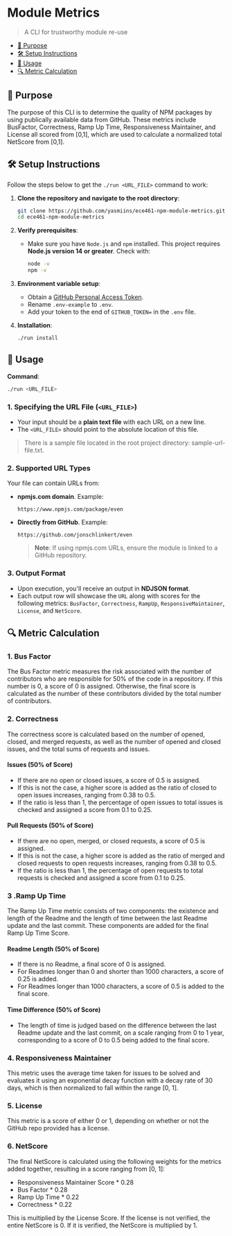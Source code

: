 # Module Metrics

> A CLI for trustworthy module re-use

<!-- toc -->
- [🎯 Purpose](#-purpose)
- [🛠 Setup Instructions](#-setup-instructions)
- [📖 Usage](#-usage)
- [🔍 Metric Calculation](#-metric-calculation)
<!-- tocstop -->

## 🎯 Purpose
The purpose of this CLI is to determine the quality of NPM packages by using publically available data from GitHub. These metrics include BusFactor, Correctness, Ramp Up Time, Responsiveness Maintainer, and License all scored from [0,1], which are used to calculate a normalized total NetScore from [0,1].

## 🛠 Setup Instructions
Follow the steps below to get the `./run <URL_FILE>` command to work:

1. **Clone the repository and navigate to the root directory**:
    ```bash
    git clone https://github.com/yasmiins/ece461-npm-module-metrics.git
    cd ece461-npm-module-metrics
    ```

2. **Verify prerequisites**:
    - Make sure you have `Node.js` and `npm` installed. This project requires **Node.js version 14 or greater**. Check with:
        ```bash
        node -v
        npm -v
        ```

3. **Environment variable setup**:
    - Obtain a [GitHub Personal Access Token](https://docs.github.com/en/authentication/keeping-your-account-and-data-secure/managing-your-personal-access-tokens#creating-a-personal-access-token-classic).
    - Rename `.env-example` to `.env`.
    - Add your token to the end of `GITHUB_TOKEN=` in the `.env` file.

4. **Installation**:
    ```bash
    ./run install
    ```
## 🚀 Usage

**Command**:

```bash
./run <URL_FILE>
```

### 1. Specifying the URL File (`<URL_FILE>`)

- Your input should be a **plain text file** with each URL on a new line.
- The `<URL_FILE>` should point to the absolute location of this file.
> There is a sample file located in the root project directory: sample-url-file.txt. 
### 2. Supported URL Types

Your file can contain URLs from:

- **npmjs.com domain**. Example:
    ```
    https://www.npmjs.com/package/even
    ```
- **Directly from GitHub**. Example:
    ```plaintext
    https://github.com/jonschlinkert/even
    ```

    > **Note**: If using npmjs.com URLs, ensure the module is linked to a GitHub repository.

### 3. Output Format

- Upon execution, you'll receive an output in **NDJSON format**.
- Each output row will showcase the `URL` along with scores for the following metrics: `BusFactor`, `Correctness`, `RampUp`, `ResponsiveMaintainer`, `License`, and `NetScore`.


## 🔍 Metric Calculation

### 1. Bus Factor
The Bus Factor metric measures the risk associated with the number of contributors who are responsible for 50% of the code in a repository. If this number is 0, a score of 0 is assigned. Otherwise, the final score is calculated as the number of these contributors divided by the total number of contributors.

### 2. Correctness
The correctness score is calculated based on the number of opened, closed, and merged requests, as well as the number of opened and closed issues, and the total sums of requests and issues.

#### Issues (50% of Score)
- If there are no open or closed issues, a score of 0.5 is assigned.
- If this is not the case, a higher score is added as the ratio of closed to open issues increases, ranging from 0.38 to 0.5.
- If the ratio is less than 1, the percentage of open issues to total issues is checked and assigned a score from 0.1 to 0.25.

#### Pull Requests (50% of Score)
- If there are no open, merged, or closed requests, a score of 0.5 is assigned.
- If this is not the case, a higher score is added as the ratio of merged and closed requests to open requests increases, ranging from 0.38 to 0.5.
- If the ratio is less than 1, the percentage of open requests to total requests is checked and assigned a score from 0.1 to 0.25.

### 3 .Ramp Up Time
The Ramp Up Time metric consists of two components: the existence and length of the Readme and the length of time between the last Readme update and the last commit. These components are added for the final Ramp Up Time Score.

#### Readme Length (50% of Score)
- If there is no Readme, a final score of 0 is assigned.
- For Readmes longer than 0 and shorter than 1000 characters, a score of 0.25 is added.
- For Readmes longer than 1000 characters, a score of 0.5 is added to the final score.

#### Time Difference (50% of Score)
- The length of time is judged based on the difference between the last Readme update and the last commit, on a scale ranging from 0 to 1 year, corresponding to a score of 0 to 0.5 being added to the final score.

### 4. Responsiveness Maintainer
This metric uses the average time taken for issues to be solved and evaluates it using an exponential decay function with a decay rate of 30 days, which is then normalized to fall within the range [0, 1].

### 5. License
This metric is a score of either 0 or 1, depending on whether or not the GitHub repo provided has a license.

### 6. NetScore
The final NetScore is calculated using the following weights for the metrics added together, resulting in a score ranging from [0, 1]:
- Responsiveness Maintainer Score * 0.28
- Bus Factor * 0.28
- Ramp Up Time * 0.22
- Correctness * 0.22

This is multiplied by the License Score. If the license is not verified, the entire NetScore is 0. If it is verified, the NetScore is multiplied by 1.
